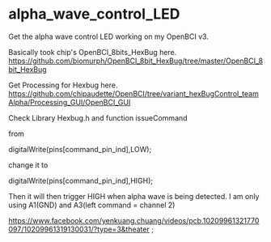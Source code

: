 # alpha_wave_control_LED

Get the alpha wave control LED working on my OpenBCI v3.

Basically took chip's OpenBCI_8bits_HexBug here.
https://github.com/biomurph/OpenBCI_8bit_HexBug/tree/master/OpenBCI_8bit_HexBug

Get Processing for Hexbug here.
https://github.com/chipaudette/OpenBCI/tree/variant_hexBugControl_teamAlpha/Processing_GUI/OpenBCI_GUI

Check Library Hexbug.h and function issueCommand 

from 

digitalWrite(pins[command_pin_ind],LOW);  

change it to  

digitalWrite(pins[command_pin_ind],HIGH);

Then it will then trigger HIGH when alpha wave is being detected.
I am only using A1(GND) and A3(left command = channel 2)

https://www.facebook.com/yenkuang.chuang/videos/pcb.10209961321770097/10209961319130031/?type=3&theater ;
